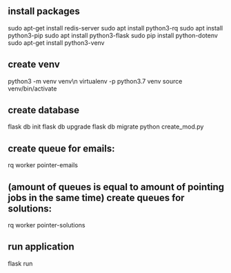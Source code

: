 install packages
--------------
sudo apt-get install redis-server
sudo apt install python3-rq
sudo apt install python3-pip
sudo apt install python3-flask
sudo pip install python-dotenv
sudo apt-get install python3-venv

create venv
--------------
python3 -m venv venv\n
virtualenv -p python3.7 venv
source venv/bin/activate

create database
--------------
flask db init
flask db upgrade
flask db migrate
python create_mod.py

create queue for emails:
--------------
rq worker pointer-emails

(amount of queues is equal to amount of pointing jobs  in the same time)
create queues for solutions:
--------------
rq worker pointer-solutions

run application
--------------
flask run
